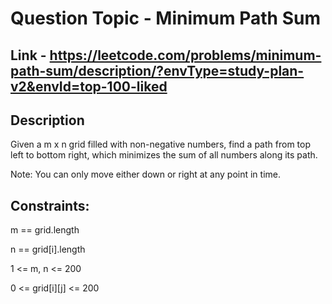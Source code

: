 # Question Topic - Minimum Path Sum

## Link - https://leetcode.com/problems/minimum-path-sum/description/?envType=study-plan-v2&envId=top-100-liked

## Description
Given a m x n grid filled with non-negative numbers, find a path from top left to bottom right, which minimizes the sum of all numbers along its path.

Note: You can only move either down or right at any point in time.

## Constraints:

m == grid.length

n == grid[i].length

1 <= m, n <= 200

0 <= grid[i][j] <= 200
